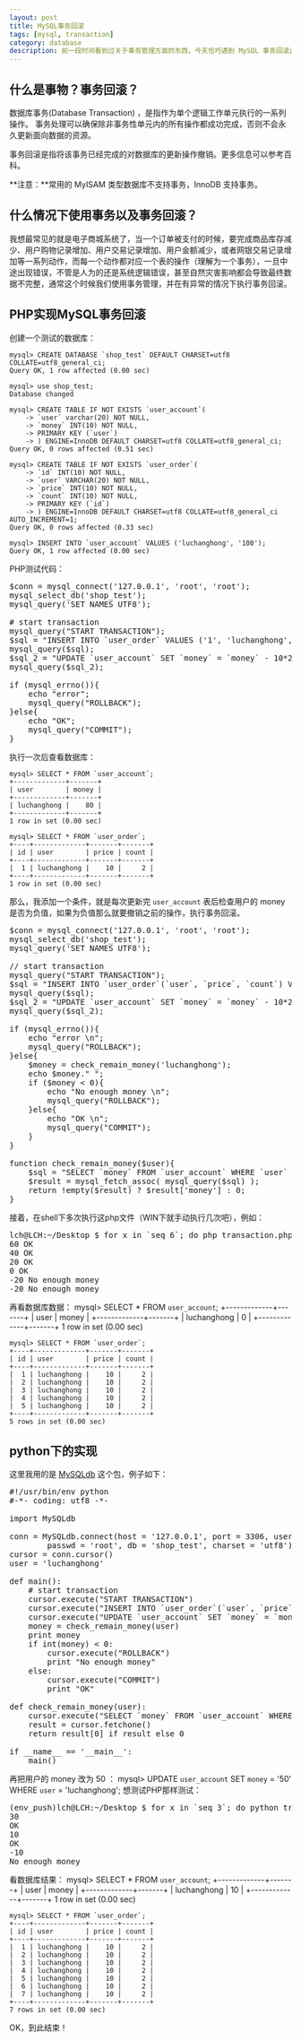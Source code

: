 ```yaml
---
layout: post
title: MySQL事务回滚
tags: [mysql, transaction]
category: database
description: 前一段时间看到过关于事务管理方面的东西，今天恰巧遇到 MySQL 事务回滚这个话题，来简单实现一下 PHP 和 Python 操作 MySQL 数据库的时候的事务回滚。
---
```


## 什么是事物？事务回滚？

数据库事务(Database Transaction) ，是指作为单个逻辑工作单元执行的一系列操作。 事务处理可以确保除非事务性单元内的所有操作都成功完成，否则不会永久更新面向数据的资源。

事务回滚是指将该事务已经完成的对数据库的更新操作撤销。更多信息可以参考百科。

**注意：**常用的 MyISAM 类型数据库不支持事务，InnoDB 支持事务。

## 什么情况下使用事务以及事务回滚？

我想最常见的就是电子商城系统了，当一个订单被支付的时候，要完成商品库存减少、用户购物记录增加、用户交易记录增加、用户金额减少，或者网银交易记录增加等一系列动作，而每一个动作都对应一个表的操作（理解为一个事务），一旦中途出现错误，不管是人为的还是系统逻辑错误，甚至自然灾害影响都会导致最终数据不完整，通常这个时候我们使用事务管理，并在有异常的情况下执行事务回滚。

## PHP实现MySQL事务回滚

创建一个测试的数据库：

    mysql> CREATE DATABASE `shop_test` DEFAULT CHARSET=utf8 COLLATE=utf8_general_ci;
    Query OK, 1 row affected (0.00 sec)

    mysql> use shop_test;
    Database changed

    mysql> CREATE TABLE IF NOT EXISTS `user_account`(
        -> `user` varchar(20) NOT NULL,
        -> `money` INT(10) NOT NULL,
        -> PRIMARY KEY (`user`)
        -> ) ENGINE=InnoDB DEFAULT CHARSET=utf8 COLLATE=utf8_general_ci;
    Query OK, 0 rows affected (0.51 sec)

    mysql> CREATE TABLE IF NOT EXISTS `user_order`(
        -> `id` INT(10) NOT NULL,
        -> `user` VARCHAR(20) NOT NULL,
        -> `price` INT(10) NOT NULL,
        -> `count` INT(10) NOT NULL,
        -> PRIMARY KEY (`id`)
        -> ) ENGINE=InnoDB DEFAULT CHARSET=utf8 COLLATE=utf8_general_ci AUTO_INCREMENT=1;
    Query OK, 0 rows affected (0.33 sec)

    mysql> INSERT INTO `user_account` VALUES ('luchanghong', '100');
    Query OK, 1 row affected (0.00 sec) 

PHP测试代码：
<pre class="prettyprint">
$conn = mysql_connect('127.0.0.1', 'root', 'root');
mysql_select_db('shop_test');
mysql_query('SET NAMES UTF8');

# start transaction
mysql_query("START TRANSACTION");
$sql = "INSERT INTO `user_order` VALUES ('1', 'luchanghong', '10', '2')";
mysql_query($sql);
$sql_2 = "UPDATE `user_account` SET `money` = `money` - 10*2 WHERE `user` = 'luchanghong'";
mysql_query($sql_2);

if (mysql_errno()){
    echo "error";
    mysql_query("ROLLBACK");
}else{
    echo "OK";
    mysql_query("COMMIT");
}
</pre>
    
执行一次后查看数据库：

    mysql> SELECT * FROM `user_account`;
    +-------------+-------+
    | user        | money |
    +-------------+-------+
    | luchanghong |    80 |
    +-------------+-------+
    1 row in set (0.00 sec)

    mysql> SELECT * FROM `user_order`;
    +----+-------------+-------+-------+
    | id | user        | price | count |
    +----+-------------+-------+-------+
    |  1 | luchanghong |    10 |     2 |
    +----+-------------+-------+-------+
    1 row in set (0.00 sec)

那么，我添加一个条件，就是每次更新完 `user_account` 表后检查用户的 money 是否为负值，如果为负值那么就要撤销之前的操作，执行事务回滚。

<pre class="prettyprint">
$conn = mysql_connect('127.0.0.1', 'root', 'root');
mysql_select_db('shop_test');
mysql_query('SET NAMES UTF8');

// start transaction
mysql_query("START TRANSACTION");
$sql = "INSERT INTO `user_order`(`user`, `price`, `count`) VALUES ('luchanghong', '10', '2')";
mysql_query($sql);
$sql_2 = "UPDATE `user_account` SET `money` = `money` - 10*2 WHERE `user` = 'luchanghong'";
mysql_query($sql_2);

if (mysql_errno()){
    echo "error \n";
    mysql_query("ROLLBACK");
}else{
    $money = check_remain_money('luchanghong');
    echo $money." ";
    if ($money < 0){ 
        echo "No enough money \n";
        mysql_query("ROLLBACK");
    }else{
        echo "OK \n";
        mysql_query("COMMIT");
    }   
}

function check_remain_money($user){
    $sql = "SELECT `money` FROM `user_account` WHERE `user` = '{$user}'";
    $result = mysql_fetch_assoc( mysql_query($sql) );
    return !empty($result) ? $result['money'] : 0;
}
</pre>

接着，在shell下多次执行这php文件（WIN下就手动执行几次吧），例如：
<pre class="prettyprint">
lch@LCH:~/Desktop $ for x in `seq 6`; do php transaction.php ; done
60 OK 
40 OK 
20 OK 
0 OK 
-20 No enough money 
-20 No enough money
</pre>

再看数据库数据：
    mysql> SELECT * FROM `user_account`;
    +-------------+-------+
    | user        | money |
    +-------------+-------+
    | luchanghong |     0 |
    +-------------+-------+
    1 row in set (0.00 sec)

    mysql> SELECT * FROM `user_order`;
    +----+-------------+-------+-------+
    | id | user        | price | count |
    +----+-------------+-------+-------+
    |  1 | luchanghong |    10 |     2 |
    |  2 | luchanghong |    10 |     2 |
    |  3 | luchanghong |    10 |     2 |
    |  4 | luchanghong |    10 |     2 |
    |  5 | luchanghong |    10 |     2 |
    +----+-------------+-------+-------+
    5 rows in set (0.00 sec)
    

## python下的实现

这里我用的是 [MySQLdb][] 这个包，例子如下：
<pre class="prettyprint">
#!/usr/bin/env python
#-*- coding: utf8 -*-

import MySQLdb

conn = MySQLdb.connect(host = '127.0.0.1', port = 3306, user = 'root',
        passwd = 'root', db = 'shop_test', charset = 'utf8')
cursor = conn.cursor()
user = 'luchanghong'

def main():
    # start transaction
    cursor.execute("START TRANSACTION")
    cursor.execute("INSERT INTO `user_order`(`user`, `price`, `count`) VALUES ('%s', '10', '2')" % user)
    cursor.execute("UPDATE `user_account` SET `money` = `money` - 10*2 WHERE `user` = '%s'" % user)
    money = check_remain_money(user)
    print money
    if int(money) < 0:
        cursor.execute("ROLLBACK")
        print "No enough money"
    else:
        cursor.execute("COMMIT")
        print "OK"

def check_remain_money(user):
    cursor.execute("SELECT `money` FROM `user_account` WHERE `user` = '%s'" % user)
    result = cursor.fetchone()
    return result[0] if result else 0

if __name__ == '__main__':
    main()
</pre>

再把用户的 money 改为 50 ：
    mysql> UPDATE `user_account` SET `money` = '50' WHERE `user` = 'luchanghong';
想测试PHP那样测试：
<pre class="prettyprint">
(env_push)lch@LCH:~/Desktop $ for x in `seq 3`; do python transaction.py; done
30
OK
10
OK
-10
No enough money
</pre>
看数据库结果：
    mysql> SELECT * FROM `user_account`;
    +-------------+-------+
    | user        | money |
    +-------------+-------+
    | luchanghong |    10 |
    +-------------+-------+
    1 row in set (0.00 sec)

    mysql> SELECT * FROM `user_order`;
    +----+-------------+-------+-------+
    | id | user        | price | count |
    +----+-------------+-------+-------+
    |  1 | luchanghong |    10 |     2 |
    |  2 | luchanghong |    10 |     2 |
    |  3 | luchanghong |    10 |     2 |
    |  4 | luchanghong |    10 |     2 |
    |  5 | luchanghong |    10 |     2 |
    |  6 | luchanghong |    10 |     2 |
    |  7 | luchanghong |    10 |     2 |
    +----+-------------+-------+-------+
    7 rows in set (0.00 sec)

OK，到此结束！

[MySQLdb]: http://luchanghong.com/database/2012/07/23/install-mysqldb-package-with-mac.html "MySQLdb"
